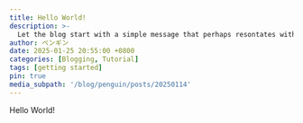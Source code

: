 ```yaml
---
title: Hello World!
description: >-
  Let the blog start with a simple message that perhaps resontates with everyone
author: ペンギン
date: 2025-01-25 20:55:00 +0800
categories: [Blogging, Tutorial]
tags: [getting started]
pin: true
media_subpath: '/blog/penguin/posts/20250114'
---
```


Hello World!
